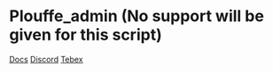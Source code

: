 # Plouffe_admin (No support will be given for this script)

[Docs](https://plouffelul.github.io/) 
[Discord](https://discord.gg/xJVCY9AvvW) 
[Tebex](https://plouffe.tebex.io)
